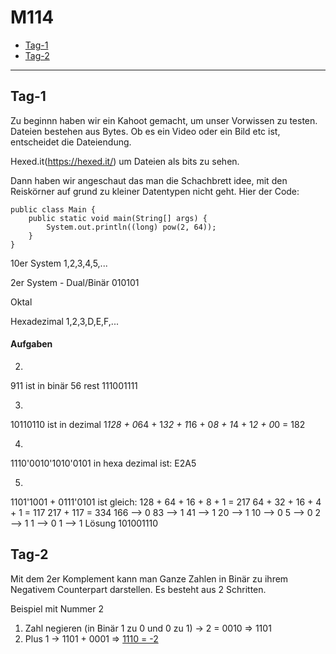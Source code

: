 # M114

- [Tag-1](#Tag-1)
- [Tag-2](#Tag-2)

 
---------

## Tag-1
Zu beginnn haben wir ein Kahoot gemacht, um unser Vorwissen zu testen.
Dateien bestehen aus Bytes. Ob es ein Video oder ein Bild etc ist, entscheidet die Dateiendung.


Hexed.it(https://hexed.it/) um Dateien als bits zu sehen.


Dann haben wir angeschaut das man die Schachbrett idee, mit den Reiskörner auf grund zu kleiner Datentypen nicht geht.
Hier der Code:
```
public class Main {
    public static void main(String[] args) {
        System.out.println((long) pow(2, 64));
    }
}
```

10er System 1,2,3,4,5,...


2er System - Dual/Binär 010101


Oktal 


Hexadezimal 1,2,3,D,E,F,...


#### Aufgaben
2.
911 ist in binär 56 rest 111001111

3.
10110110 ist in dezimal 1*128 + 0*64 + 1*32 + 1*16 + 0*8 + 1*4 + 1*2 + 0*0 = 182

4.
1110'0010'1010'0101 in hexa dezimal ist: E2A5

5.
1101'1001 + 0111'0101 ist gleich:
128 + 64 + 16 + 8 + 1 = 217
64 + 32 + 16 + 4 + 1 = 117
217 + 117 = 334
166 --> 0
83 --> 1
41 --> 1
20 --> 1
10 --> 0
5 --> 0
2 --> 1
1 --> 0
1 --> 1
Lösung 101001110

## Tag-2
Mit dem 2er Komplement kann man Ganze Zahlen in Binär zu ihrem Negativem Counterpart darstellen. Es besteht aus 2 Schritten.

Beispiel mit Nummer 2
1. Zahl negieren (in Binär 1 zu 0 und 0 zu 1) -> 2 = 0010 => 1101
2. Plus 1 -> 1101 + 0001 => <u> 1110 = -2


